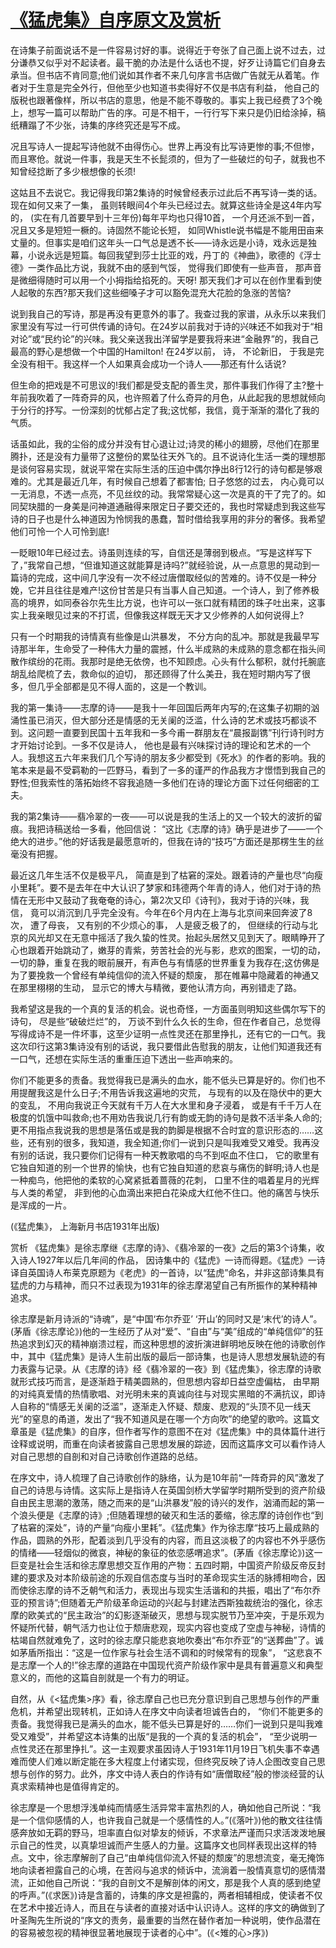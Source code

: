# [《猛虎集》自序原文及赏析](https://www.vrrw.net/wx/14322.html)

在诗集子前面说话不是一件容易讨好的事。说得近于夸张了自己面上说不过去，过分谦恭又似乎对不起读者。最干脆的办法是什么话也不提，好歹让诗篇它们自身去承当。但书店不肯同意;他们说如其作者不来几句序言书店做广告就无从着笔。作者对于生意是完全外行，但他至少也知道书卖得好不仅是书店有利益， 他自己的版税也跟著像样，所以书店的意思，他是不能不尊敬的。事实上我已经费了3个晚上，想写一篇可以帮助广告的序。可是不相干，一行行写下来只是仍旧给涂掉，稿纸糟蹋了不少张，诗集的序终究还是写不成。

况且写诗人一提起写诗他就不由得伤心。世界上再没有比写诗更惨的事;不但惨，而且寒伧。就说一件事，我是天生不长髭须的，但为了一些破烂的句子，就我也不知曾经捻断了多少根想像的长须!

这姑且不去说它。我记得我印第2集诗的时候曾经表示过此后不再写诗一类的话。现在如何又来了一集， 虽则转眼间4个年头已经过去。就算这些诗全是这4年内写的， (实在有几首要早到十三年份)每年平均也只得10首， 一个月还派不到一首， 况且又多是短短一橛的。诗固然不能论长短， 如同Whistle说书幅是不能用田亩来丈量的。但事实是咱们这年头一口气总是透不长——诗永远是小诗，戏永远是独幕，小说永远是短篇。每回我望到莎士比亚的戏，丹丁的《神曲》，歌德的《浮士德》一类作品比方说，我就不由的感到气馁， 觉得我们即使有一些声音， 那声音是微细得随时可以用一个小拇指给掐死的。天呀! 那天我们才可以在创作里看到使人起敬的东西?那天我们这些细嗓子才可以豁免混充大花脸的急涨的苦恼?

说到我自己的写诗，那是再没有更意外的事了。我查过我的家谱，从永乐以来我们家里没有写过一行可供传诵的诗句。在24岁以前我对于诗的兴味还不如我对于“相对论”或“民约论”的兴味。我父亲送我出洋留学是要我将来进“金融界”的，我自己最高的野心是想做一个中国的Hamilton! 在24岁以前， 诗， 不论新旧， 于我是完全没有相干。我这样一个人如果真会成功一个诗人——那还有什么话说?



但生命的把戏是不可思议的!我们都是受支配的善生灵，那件事我们作得了主?整十年前我吹着了一阵奇异的风，也许照着了什么奇异的月色，从此起我的思想就倾向于分行的抒写。一份深刻的忧郁占定了我;这忧郁，我信，竟于渐渐的潜化了我的气质。

话虽如此，我的尘俗的成分并没有甘心退让过;诗灵的稀小的翅膀，尽他们在那里腾扑，还是没有力量带了这整份的累坠往天外飞的。且不说诗化生活一类的理想那是谈何容易实现，就说平常在实际生活的压迫中偶尔挣出8行12行的诗句都是够艰难的。尤其是最近几年，有时候自己想着了都害怕; 日子悠悠的过去， 内心竟可以一无消息，不透一点亮，不见丝纹的动。我常常疑心这一次是真的干了完了的。如同契玦腊的一身美是问神道通融得来限定日子要交还的，我也时常疑虑到我这些写诗的日子也是什么神道因为怜悯我的愚蠢，暂时借给我享用的非分的奢侈。我希望他们可怜一个人可怜到底!

一眨眼10年已经过去。诗虽则连续的写，自信还是薄弱到极点。“写是这样写下了，”我常自己想，“但谁知道这就能算是诗吗?”就经验说，从一点意思的晃动到一篇诗的完成，这中间几字没有一次不经过唐僧取经似的苦难的。诗不仅是一种分娩，它并且往往是难产!这份甘苦是只有当事人自己知道。一个诗人，到了修养极高的境界，如同泰谷尔先生比方说，也许可以一张口就有精团的珠子吐出来，这事实上我亲眼见过来的不打谎，但像我这样既无天才又少修养的人如何说得上?

只有一个时期我的诗情真有些像是山洪暴发， 不分方向的乱冲。那就是我最早写诗那半年，生命受了一种伟大力量的震撼，什么半成熟的未成熟的意念都在指头间散作缤纷的花雨。我那时是绝无依傍，也不知顾虑。心头有什么郁积，就付托腕底胡乱给爬梳了去，救命似的迫切， 那还顾得了什么美丑，我在短时期内写了很多，但几乎全部都是见不得人面的，这是一个教训。

我的第一集诗——志摩的诗——是我十一年回国后两年内写的;在这集子初期的汹涌性虽已消灭，但大部分还是情感的无关阑的泛滥，什么诗的艺术或技巧都谈不到。这问题一直要到民国十五年我和一多今甫一群朋友在“晨报副镌”刊行诗刊时方才开始讨论到。一多不仅是诗人， 他也是最有兴味探讨诗的理论和艺术的一个人。我想这五六年来我们几个写诗的朋友多少都受到《死水》的作者的影响。我的笔本来是最不受羁勒的一匹野马，看到了一多的谨严的作品我方才憬悟到我自己的野性;但我索性的落拓始终不容我追随一多他们在诗的理论方面下过任何细密的工夫。

我的第2集诗——翡冷翠的一夜——可以说是我的生活上的又一个较大的波折的留痕。我把诗稿送给一多看，他回信说： “这比《志摩的诗》确乎是进步了——一个绝大的进步。”他的好话我是最愿意听的，但我在诗的“技巧”方面还是那楞生生的丝毫没有把握。

最近这几年生活不仅是极平凡， 简直是到了枯窘的深处。跟着诗的产量也尽“向瘦小里耗”。要不是去年在中大认识了梦家和玮德两个年青的诗人，他们对于诗的热情在无形中又鼓动了我奄奄的诗心，第2次又印《诗刊》，我对于诗的兴味，我信， 竟可以消沉到几乎完全没有。今年在6个月内在上海与北京间来回奔波了8次， 遭了母丧， 又有别的不少烦心的事， 人是疲乏极了的， 但继续的行动与北京的风光却又在无意中摇活了我久蛰的性灵。抬起头居然又见到天了。眼睛睁开了心也跟着开始跳动了，嫩芽的青紫，劳苦社会的光与影，悲欢的图案，一切的动，一切的静，重复在我的眼前展开，有声色与有情感的世界重复为我存在;这仿佛是为了要挽救一个曾经有单纯信仰的流入怀疑的颓废， 那在帷幕中隐藏着的神通又在那里栩栩的生动， 显示它的博大与精微，要他认清方向，再别错走了路。

我希望这是我的一个真的复活的机会。说也奇怪，一方面虽则明知这些偶尔写下的诗句， 尽是些“破破烂烂”的， 万谈不到什么久长的生命，但在作者自己，总觉得写得成诗不是一件坏事，这至少证明一点性灵还在那里挣扎，还有它的一口气。我这次印行这第3集诗没有别的话说，我只要借此告慰我的朋友，让他们知道我还有一口气，还想在实际生活的重重压迫下透出一些声响来的。

你们不能更多的责备。我觉得我已是满头的血水，能不低头已算是好的。你们也不用提醒我这是什么日子;不用告诉我这遍地的灾荒， 与现有的以及在隐伏中的更大的变乱， 不用向我说正今天就有千万人在大水里和身子浸着， 或是有千千万人在极度的饥饿中叫救命;也不用劝告我说几行有韵或无韵的诗句是救不活半条人命的;更不用指点我说我的思想是落伍或是我的韵脚是根据不合时宜的意识形态的……这些，还有别的很多，我知道，我全知道;你们一说到只是叫我难受又难受。我再没有别的话说，我只要你们记得有一种天教歌唱的鸟不到呕血不住口， 它的歌里有它独自知道的别一个世界的愉快，也有它独自知道的悲哀与痛伤的鲜明;诗人也是一种痴鸟，他把他的柔软的心窝紧抵着蔷薇的花刺， 口里不住的唱着星月的光辉与人类的希望， 非到他的心血滴出来把白花染成大红他不住口。他的痛苦与快乐是浑成的一片。

(《猛虎集》， 上海新月书店1931年出版)

赏析 《猛虎集》是徐志摩继《志摩的诗》、《翡冷翠的一夜》之后的第3个诗集，收入诗人1927年以后几年间的作品， 因诗集中的《猛虎》一诗而得题。《猛虎》一诗译自英国诗人布莱克原题为《老虎》的一首诗，以“猛虎”命名，并非这部诗集具有猛虎的力与精神，而只不过表现为1931年的徐志摩渴望自己有所振作的某种精神追求。

徐志摩是新月诗派的“诗魂”，是“中国‘布尔乔亚’ ‘开山’的同时又是‘末代’的诗人”。(茅盾《徐志摩论》)他的一生经历了从对“爱”、“自由”与“美”组成的“单纯信仰”的狂热追求到幻灭的精神崩溃过程，而这种思想的波折演进鲜明地反映在他的诗歌创作中，其中《猛虎集》是诗人生前出版的最后一部诗集，也是诗人思想发展轨迹的有力表露与记录。从《志摩的诗》经《翡冷翠的一夜》到《猛虎集》，徐志摩的诗歌就形式技巧而言，是逐渐趋于精美圆熟的，但思想内容却日益空虚偏枯， 由早期的对纯真爱情的热情歌唱、对光明未来的真诚向往与对现实黑暗的不满抗议，即诗人自称的“情感无关阑的泛滥”，逐渐走入怀疑、颓废、悲观的“头顶不见一线天光”的窒息的甬道，发出了“我不知道风是在哪一个方向吹”的绝望的歌吟。这篇文章虽是《猛虎集》的自序，但作者写作的意图不在对《猛虎集》中的具体篇什进行诠释或说明，而重在向读者披露自己思想发展的踪迹，因而这篇序文可以看作诗人对自己思想的自剖和对自己诗歌创作道路的总结。

在序文中，诗人梳理了自己诗歌创作的脉络，认为是10年前“一阵奇异的风”激发了自己的诗思与诗情。这实际上是指诗人在英国剑桥大学留学时期所受到的资产阶级自由民主思潮的激荡，随之而来的是“山洪暴发”般的诗兴的发作，汹涌而起的第一个浪头便是《志摩的诗》;但随着理想的破灭和生活的萎缩，徐志摩的诗创作也“到了枯窘的深处”，诗的产量“向瘦小里耗”。《猛虎集》作为徐志摩“技巧上最成熟的作品，圆熟的外形，配着淡到几乎没有的内容，而且这淡极了的内容也不外乎感伤的情绪——轻烟似的微哀，神秘的象征的依恋感喟追求”。(茅盾《徐志摩论》)这一巨变是社会生活和徐志摩思想交互作用的产物：五四时期，中国资产阶级反帝反封建的要求及对本阶级前途的乐观自信态度与当时的革命现实生活的脉搏相吻合，因而使徐志摩的诗不乏朝气和活力，表现出与现实生活谐和的共振，唱出了“布尔乔亚的预言诗”;但随着无产阶级革命运动的兴起与封建法西斯独裁统治的强化，徐志摩的欧美式的“民主政治”的幻影逐渐破灭，思想与现实脱节乃至冲突，于是乐观为怀疑所代替，朝气活力也让位于颓唐悲观，现实内容也变成了空虚与神秘，诗情的枯竭自然就难免了，这时的徐志摩只能悲哀地吹奏出“布尔乔亚”的“送葬曲”了。诚如茅盾所指出：“这是一位作家与社会生活不调和的时候常有的现象”， “这悲哀不是志摩一个人的!”徐志摩的道路在中国现代资产阶级作家中是具有普遍意义和典型意义的，而他的这篇自剖就是一个有力的明证。

自然，从《<猛虎集>序》看，徐志摩自己也已充分意识到自己思想与创作的严重危机，并希望出现转机，正如诗人在序文中向读者坦诚告白的， “你们不能更多的责备。我觉得我已是满头的血水，能不低头已算是好的……你们一说到只是叫我难受又难受”，并希望这本诗集的出版“是我的一个真的复活的机会”， “至少说明一点性灵还在那里挣扎”。这一主观要求虽因诗人于1931年11月19日飞机失事不幸遇难而使人们难以断定能在多大程度上付诸实现，但终究反映了诗人企图改变自己思想与创作的努力。此外，序文中诗人表白的作诗有如“唐僧取经”般的惨淡经营的认真求索精神也是值得肯定的。

徐志摩是一个思想浮浅单纯而情感生活异常丰富热烈的人，确如他自己所说：“我是一个信仰感情的人，也许我自己就是一个感情性的人。”(《落叶》)他的散文往往情感奔放如无羁的野马，坦率直白似对挚友的倾诉，不求章法严谨而只求活泼泼地展示自己的性灵，以真挚坦诚而产生感人的力量。这篇序文也同样表现出这样的特点。文中，徐志摩解剖了自己“由单纯信仰流入怀疑的颓废”的思想流变，毫无掩饰地向读者袒露自己的心境，在苦闷与追求的倾诉中，流淌着一股情真意切的感情潜流，正如他自己所说：“我的自剖文不是解剖体的闲文，那是我个人真的感到绝望的呼声。”(《求医》)诗是含蓄的，诗集的序文是袒露的，两者相辅相成，使读者不仅在艺术中接近诗人，而且在与读者的直接对话中认识诗人。这样的序文的确做到了叶圣陶先生所说的“序文的责务，最重要的当然在替作者加一种说明，使作品潜在的容易被忽视的精神很显著地展现于读者的心中”。(《<雉的心>序》)

